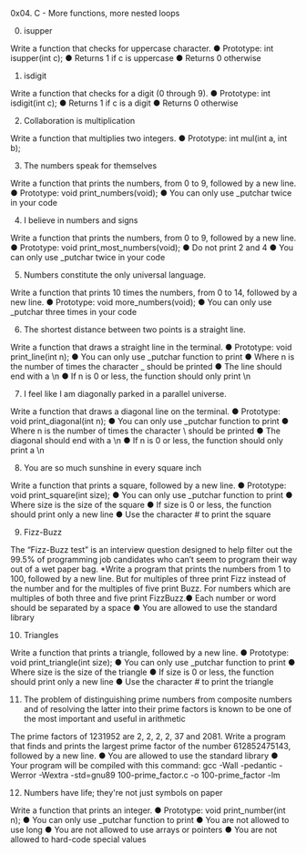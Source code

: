 0x04. C - More functions, more nested loops



0. isupper

Write a function that checks for uppercase character.
● Prototype: int isupper(int c);
● Returns 1 if c is uppercase
● Returns 0 otherwise


1. isdigit

Write a function that checks for a digit (0 through 9).
● Prototype: int isdigit(int c);
● Returns 1 if c is a digit
● Returns 0 otherwise


2. Collaboration is multiplication

Write a function that multiplies two integers.
● Prototype: int mul(int a, int b);


3. The numbers speak for themselves

Write a function that prints the numbers, from 0 to 9, followed by a new line.
● Prototype: void print_numbers(void);
● You can only use _putchar twice in your code


4. I believe in numbers and signs

Write a function that prints the numbers, from 0 to 9, followed by a new line.
● Prototype: void print_most_numbers(void);
● Do not print 2 and 4
● You can only use _putchar twice in your code


5. Numbers constitute the only universal language.

Write a function that prints 10 times the numbers, from 0 to 14, followed by a new line.
● Prototype: void more_numbers(void);
● You can only use _putchar three times in your code


6. The shortest distance between two points is a straight line.

Write a function that draws a straight line in the terminal.
● Prototype: void print_line(int n);
● You can only use _putchar function to print
● Where n is the number of times the character _ should be printed
● The line should end with a \n
● If n is 0 or less, the function should only print \n


7. I feel like I am diagonally parked in a parallel universe.

Write a function that draws a diagonal line on the terminal.
● Prototype: void print_diagonal(int n);
● You can only use _putchar function to print
● Where n is the number of times the character \ should be printed
● The diagonal should end with a \n
● If n is 0 or less, the function should only print a \n


8. You are so much sunshine in every square inch

Write a function that prints a square, followed by a new line.
● Prototype: void print_square(int size);
● You can only use _putchar function to print
● Where size is the size of the square
● If size is 0 or less, the function should print only a new line
● Use the character # to print the square


9. Fizz-Buzz

The “Fizz-Buzz test” is an interview question designed to help filter out the 99.5% of
programming job candidates who can’t seem to program their way out of a wet paper
bag.
*Write a program that prints the numbers from 1 to 100, followed by a new line. But
for multiples of three print Fizz instead of the number and for the multiples of five
print Buzz. For numbers which are multiples of both three and five print FizzBuzz.● Each number or word should be separated by a space
● You are allowed to use the standard library


10. Triangles

Write a function that prints a triangle, followed by a new line.
● Prototype: void print_triangle(int size);
● You can only use _putchar function to print
● Where size is the size of the triangle
● If size is 0 or less, the function should print only a new line
● Use the character # to print the triangle


11. The problem of distinguishing prime numbers from composite numbers and
of resolving the latter into their prime factors is known to be one of the most
important and useful in arithmetic

The prime factors of 1231952 are 2, 2, 2, 2, 37 and 2081.
Write a program that finds and prints the largest prime factor of the number
612852475143, followed by a new line.
● You are allowed to use the standard library
● Your program will be compiled with this command: gcc -Wall -pedantic -Werror
-Wextra -std=gnu89 100-prime_factor.c -o 100-prime_factor -lm


12. Numbers have life; they're not just symbols on paper

Write a function that prints an integer.
● Prototype: void print_number(int n);
● You can only use _putchar function to print
● You are not allowed to use long
● You are not allowed to use arrays or pointers
● You are not allowed to hard-code special values
